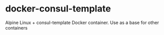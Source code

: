 # docker-consul-template
Alpine Linux + consul-template Docker container. Use as a base for other containers
